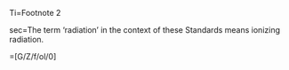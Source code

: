 Ti=Footnote 2

sec=The term ‘radiation’ in the context of these Standards means ionizing radiation. 

=[G/Z/f/ol/0]

